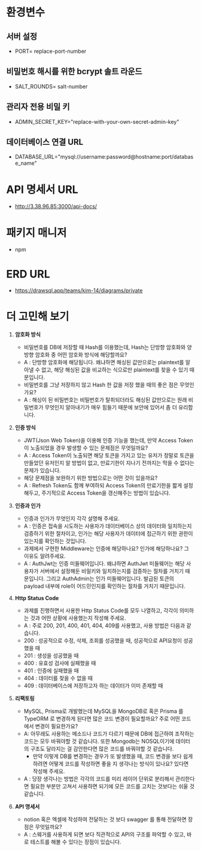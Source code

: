 # 환경변수
## 서버 설정
- PORT= replace-port-number

## 비밀번호 해시를 위한 bcrypt 솔트 라운드
- SALT_ROUNDS= salt-number

## 관리자 전용 비밀 키
- ADMIN_SECRET_KEY="replace-with-your-own-secret-admin-key"

## 데이터베이스 연결 URL
- DATABASE_URL="mysql://username:password@hostname:port/database_name"
  
# API 명세서 URL
- http://3.38.96.85:3000/api-docs/

# 패키지 매니저
- npm

# ERD URL
- https://drawsql.app/teams/kim-14/diagrams/private

# 더 고민해 보기
1. **암호화 방식**
    - 비밀번호를 DB에 저장할 때 Hash를 이용했는데, Hash는 단방향 암호화와 양방향 암호화 중 어떤 암호화 방식에 해당할까요?
    - A : 단방향 암호화에 해당됩니다. 왜냐하면 해싱된 값만으로는 plaintext를 알아낼 수 없고, 해당 해싱된 값을 비교하는 식으로만 plaintext를 찾을 수 있기 때문입니다.
    - 비밀번호를 그냥 저장하지 않고 Hash 한 값을 저장 했을 때의 좋은 점은 무엇인가요?
    - A : 해싱이 된 비밀번호는 비밀번호가 탈취되더라도 해싱된 값만으로는 원래 비밀번호가 무엇인지 알아내기가 매우 힘들기 때문에 보안에 있어서 좀 더 유리합니다.

2. **인증 방식**
    - JWT(Json Web Token)을 이용해 인증 기능을 했는데, 만약 Access Token이 노출되었을 경우 발생할 수 있는 문제점은 무엇일까요?
    - A : Access Token이 노출되면 해당 토큰을 가지고 있는 유저가 정말로 토큰을 만들었던 유저인지 알 방법이 없고, 만료기한이 지나기 전까지는 막을 수 없다는 문제가 있습니다.
    - 해당 문제점을 보완하기 위한 방법으로는 어떤 것이 있을까요?
    - A : Refresh Token도 함께 부여하되 Access Token의 만료기한을 짧게 설정해두고, 주기적으로 Access Token을 갱신해주는 방법이 있습니다.

3. **인증과 인가**
    - 인증과 인가가 무엇인지 각각 설명해 주세요.
    - A : 인증은 접속을 시도하는 사용자가 데이터베이스 상의 데이터와 일치하는지 검증하기 위한 절차이고, 인가는 해당 사용자가 데이터에 접근하기 위한 권한이 있는지를 확인하는 것입니다.
    - 과제에서 구현한 Middleware는 인증에 해당하나요? 인가에 해당하나요? 그 이유도 알려주세요.
    - A : AuthJwt는 인증 미들웨어입니다. 왜냐하면 AuthJwt 미들웨어는 해당 사용자가 서버에서 설정해둔 비밀키와 일치하는지를 검증하는 절차를 거치기 때문입니다.
      그리고 AuthAdmin는 인가 미들웨어입니다. 발급된 토큰의 payload 내부에 role이 어드민인지를 확인하는 절차를 거치기 때문입니다.

4. **Http Status Code**
    - 과제를 진행하면서 사용한 Http Status Code를 모두 나열하고, 각각이 의미하는 것과 어떤 상황에 사용했는지 작성해 주세요.
    - A : 주로 200, 201, 400, 401, 404, 409를 사용했고, 사용 방법은 다음과 같습니다.
    - 200 : 성공적으로 수정, 삭제, 조회를 성공했을 때, 성공적으로 API요청이 성공했을 때
    - 201 : 생성을 성공했을 때
    - 400 : 유효성 검사에 실패했을 때
    - 401 : 인증에 실패했을 때
    - 404 : 데이터를 찾을 수 없을 때
    - 409 : 데이터베이스에 저장하고자 하는 데이터가 이미 존재할 때

5. **리팩토링**
    - MySQL, Prisma로 개발했는데 MySQL을 MongoDB로 혹은 Prisma 를 TypeORM 로 변경하게 된다면 많은 코드 변경이 필요할까요? 주로 어떤 코드에서 변경이 필요한가요?
    - A: 아무래도 사용하는 메소드나 코드가 다르기 때문에 DB에 접근하여 조작하는 코드는 모두 바꿔야할 것 같습니다. 또한 Mongodb는 NOSQL이기에 데이터의 구조도 달라지는 걸 감안한다면 많은 코드를 바꿔야할 것 같습니다.
		- 만약 이렇게 DB를 변경하는 경우가 또 발생했을 때, 코드 변경을 보다 쉽게 하려면 어떻게 코드를 작성하면 좋을 지 생각나는 방식이 있나요? 있다면 작성해 주세요.
    - A : 당장 생각나는 방법은 각각의 코드를 미리 레이어 단위로 분리해서 관리한다면 필요한 부분만 고쳐서 사용하면 되기에 모든 코드를 고치는 것보다는 쉬울 것 같습니다.

6. **API 명세서**
    - notion 혹은 엑셀에 작성하여 전달하는 것 보다 swagger 를 통해 전달하면 장점은 무엇일까요?
    - A : 스웨거를 사용하게 되면 보다 직관적으로 API의 구조를 파악할 수 있고, 바로 테스트를 해볼 수 있다는 장점이 있습니다.
